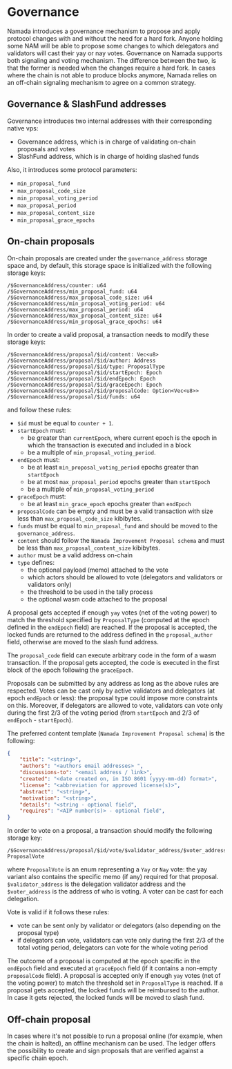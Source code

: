 # Governance

Namada introduces a governance mechanism to propose and apply protocol changes with and without the need for a hard fork. Anyone holding some NAM will be able to propose some changes to which delegators and validators will cast their yay or nay votes. Governance on Namada supports both signaling and voting mechanism. The difference between the two, is that the former is needed when the changes require a hard fork. In cases where the chain is not able to produce blocks anymore, Namada relies on an off-chain signaling mechanism to agree on a common strategy.

## Governance & SlashFund addresses

Governance introduces two internal addresses with their corresponding native vps:

- Governance address, which is in charge of validating on-chain proposals and votes
- SlashFund address, which is in charge of holding slashed funds

Also, it introduces some protocol parameters:

- `min_proposal_fund`
- `max_proposal_code_size`
- `min_proposal_voting_period`
- `max_proposal_period`
- `max_proposal_content_size`
- `min_proposal_grace_epochs`

## On-chain proposals

On-chain proposals are created under the `governance_address` storage space and, by default, this storage space is initialized with the following storage keys:

```
/$GovernanceAddress/counter: u64
/$GovernanceAddress/min_proposal_fund: u64
/$GovernanceAddress/max_proposal_code_size: u64
/$GovernanceAddress/min_proposal_voting_period: u64
/$GovernanceAddress/max_proposal_period: u64
/$GovernanceAddress/max_proposal_content_size: u64
/$GovernanceAddress/min_proposal_grace_epochs: u64
```

In order to create a valid proposal, a transaction needs to modify these storage keys:

```
/$GovernanceAddress/proposal/$id/content: Vec<u8>
/$GovernanceAddress/proposal/$id/author: Address
/$GovernanceAddress/proposal/$id/type: ProposalType
/$GovernanceAddress/proposal/$id/startEpoch: Epoch
/$GovernanceAddress/proposal/$id/endEpoch: Epoch
/$GovernanceAddress/proposal/$id/graceEpoch: Epoch
/$GovernanceAddress/proposal/$id/proposalCode: Option<Vec<u8>>
/$GovernanceAddress/proposal/$id/funds: u64
```

and follow these rules:

- `$id` must be equal to `counter + 1`.
- `startEpoch` must:
  - be greater than `currentEpoch`, where current epoch is the epoch in which the transaction is executed and included in a block
  - be a multiple of `min_proposal_voting_period`.
- `endEpoch` must:
  - be at least `min_proposal_voting_period` epochs greater than `startEpoch`
  - be at most `max_proposal_period` epochs greater than `startEpoch`
  - be a multiple of `min_proposal_voting_period`
- `graceEpoch` must:
  - be at least `min_grace_epoch` epochs greater than `endEpoch`
- `proposalCode` can be empty and must be a valid transaction with size less than `max_proposal_code_size` kibibytes.
- `funds` must be equal to `min_proposal_fund` and should be moved to the `governance_address`.
- `content` should follow the `Namada Improvement Proposal schema` and must be less than `max_proposal_content_size` kibibytes.
- `author` must be a valid address on-chain
- `type` defines:
  - the optional payload (memo) attached to the vote
  - which actors should be allowed to vote (delegators and validators or validators only)
  - the threshold to be used in the tally process
  - the optional wasm code attached to the proposal

A proposal gets accepted if enough `yay` votes (net of the voting power) to match the threshold specified by `ProposalType` (computed at the epoch defined in the `endEpoch` field) are reached. If the proposal is accepted, the locked funds are returned to the address defined in the `proposal_author` field, otherwise are moved to the slash fund address.

The `proposal_code` field can execute arbitrary code in the form of a wasm transaction. If the proposal gets accepted, the code is executed in the first block of the epoch following the `graceEpoch`.

Proposals can be submitted by any address as long as the above rules are respected. Votes can be cast only by active validators and delegators (at epoch `endEpoch` or less): the proposal type could impose more constraints on this.
Moreover, if delegators are allowed to vote, validators can vote only during the first 2/3 of the voting period (from `startEpoch` and 2/3 of `endEpoch` - `startEpoch`).

The preferred content template (`Namada Improvement Proposal schema`) is the following:

```json
{
    "title": "<string>",
    "authors": "<authors email addresses> ",
    "discussions-to": "<email address / link>",
    "created": "<date created on, in ISO 8601 (yyyy-mm-dd) format>",
    "license": "<abbreviation for approved license(s)>",
    "abstract": "<string>",
    "motivation": "<string>",
    "details": "<string - optional field",
    "requires": "<AIP number(s)> - optional field",
}
```

In order to vote on a proposal, a transaction should modify the following storage key:

```
/$GovernanceAddress/proposal/$id/vote/$validator_address/$voter_address: ProposalVote
```

where `ProposalVote` is an enum representing a `Yay` or `Nay` vote: the yay variant also contains the specific memo (if any) required for that proposal. `$validator_address` is the delegation validator address and the `$voter_address` is the address of who is voting. A voter can be cast for each delegation.

Vote is valid if it follows these rules:

- vote can be sent only by validator or delegators (also depending on the proposal type)
- if delegators can vote, validators can vote only during the first 2/3 of the total voting period, delegators can vote for the whole voting period

The outcome of a proposal is computed at the epoch specific in the `endEpoch` field and executed at `graceEpoch` field (if it contains a non-empty `proposalCode` field).
A proposal is accepted only if enough `yay` votes (net of the voting power) to match the threshold set in `ProposalType` is reached.
If a proposal gets accepted, the locked funds will be reimbursed to the author. In case it gets rejected, the locked funds will be moved to slash fund.

## Off-chain proposal

In cases where it's not possible to run a proposal online (for example, when the chain is halted), an offline mechanism can be used.
The ledger offers the possibility to create and sign proposals that are verified against a specific chain epoch.
